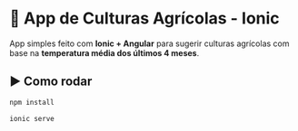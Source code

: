 # 🌱 App de Culturas Agrícolas - Ionic

App simples feito com **Ionic + Angular** para sugerir culturas agrícolas com base na **temperatura média dos últimos 4 meses**.

## ▶️ Como rodar

```bash
npm install

ionic serve

